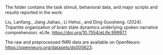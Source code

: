 The folder contains the task stimuli, behavioral data, and  major scripts and results reported in the work: 

Liu, Lanfang., Jiang Jiahao., Li Hehui., and Ding Guosheng. (2024). Tripartite organization of brain state dynamics underlying spoken narrative comprehension. eLife. https://doi.org/10.7554/eLife.99997.1

The raw and preprocessed fMRI data are available on OpenNeuro: https://openneuro.org/datasets/ds005623.
